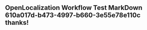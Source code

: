 <properties
ms.topic="hero-topic"
ms.test1="hero-topic"
ms.test2="test"/>


## OpenLocalization Workflow Test MarkDown 610a017d-b473-4997-b660-3e55e78e110c thanks!



<!--HONumber=Aug16_HO4-->


